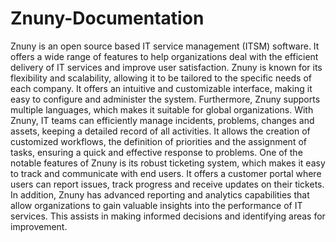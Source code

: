 # Znuny-Documentation

Znuny is an open source based IT service management (ITSM) software. It offers a wide range of features to help organizations deal with the efficient delivery of IT services and improve user satisfaction.
Znuny is known for its flexibility and scalability, allowing it to be tailored to the specific needs of each company. It offers an intuitive and customizable interface, making it easy to configure and administer the system. Furthermore, Znuny supports multiple languages, which makes it suitable for global organizations.
With Znuny, IT teams can efficiently manage incidents, problems, changes and assets, keeping a detailed record of all activities. It allows the creation of customized workflows, the definition of priorities and the assignment of tasks, ensuring a quick and effective response to problems.
One of the notable features of Znuny is its robust ticketing system, which makes it easy to track and communicate with end users. It offers a customer portal where users can report issues, track progress and receive updates on their tickets.
In addition, Znuny has advanced reporting and analytics capabilities that allow organizations to gain valuable insights into the performance of IT services. This assists in making informed decisions and identifying areas for improvement.
